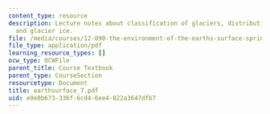 ```yaml
---
content_type: resource
description: Lecture notes about classification of glaciers, distribution of glaciers,
  and glacier ice.
file: /media/courses/12-090-the-environment-of-the-earths-surface-spring-2007/e0e0b673336f6cd46ee4822a3647dfb7_earthsurface_7.pdf
file_type: application/pdf
learning_resource_types: []
ocw_type: OCWFile
parent_title: Course Textbook
parent_type: CourseSection
resourcetype: Document
title: earthsurface_7.pdf
uid: e0e0b673-336f-6cd4-6ee4-822a3647dfb7
---
```

